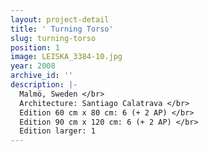```yaml
---
layout: project-detail
title: ' Turning Torso'
slug: turning-torso
position: 1
image: LEISKA_3384-10.jpg
year: 2008
archive_id: ''
description: |-
  Malmö, Sweden </br>
  Architecture: Santiago Calatrava </br>
  Edition 60 cm x 80 cm: 6 (+ 2 AP) </br>
  Edition 90 cm x 120 cm: 6 (+ 2 AP) </br>
  Edition larger: 1
---
```


